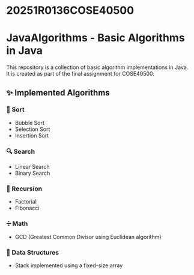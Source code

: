 # 20251R0136COSE40500

# JavaAlgorithms - Basic Algorithms in Java

This repository is a collection of basic algorithm implementations in Java.  
It is created as part of the final assignment for COSE40500.

## ✨ Implemented Algorithms

### 🔽 Sort
- Bubble Sort
- Selection Sort
- Insertion Sort

### 🔍 Search
- Linear Search
- Binary Search

### 🔁 Recursion
- Factorial
- Fibonacci

### ➗ Math
- GCD (Greatest Common Divisor using Euclidean algorithm)

### 🧱 Data Structures
- Stack implemented using a fixed-size array